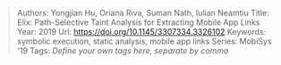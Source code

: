 > Authors: Yongjian Hu, Oriana Riva, Suman Nath, Iulian Neamtiu
> Title: Elix: Path-Selective Taint Analysis for Extracting Mobile App Links
> Year: 2019
> Url: https://doi.org/10.1145/3307334.3326102
> Keywords: symbolic execution, static analysis, mobile app links
> Series: MobiSys '19
> Tags: *Define your own tags here, separate by comma*
